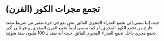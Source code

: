 # تجمع مجرات الكور (الفرن)

حيث إننا ننتمي إلي تجمع العذراء المجري الفائق, نحن نقع في جزء صغير من شريط ممتد
خارج من تجمع الكور المجري, أو كما يسمي أيضاً تجمع الفرن المجري, و هو ثاني أكبر
تجمع مجري داخل تجمع العذراء المجري الفائق, حيث أنه يمتد لـ 100 مليون سنة ضوئية.
